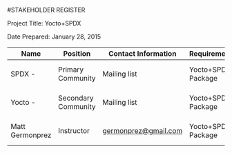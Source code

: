 #STAKEHOLDER REGISTER


Project Title:
Yocto+SPDX
 
Date Prepared:
January 28, 2015


| Name | Position | Contact Information | Requirements | Expectations | Influence | Classification |
|------|----------|---------------------|--------------|--------------|-----------|----------------|
|SPDX -  | Primary Community | Mailing list | Yocto+SPDX Package | Improvements to existing package | Medium | External |
| Yocto - |Secondary Community | Mailing list | Yocto+SPDX Package | Improvements to existing package | Medium| External |
| Matt Germonprez | Instructor | germonprez@gmail.com | Yocto+SPDX Package | Improvements to existing package | High | Internal |
